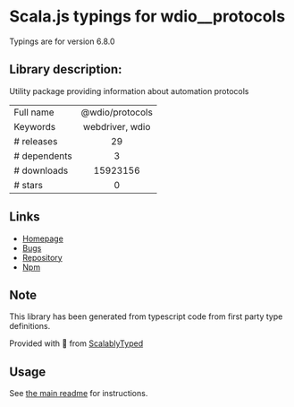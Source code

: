 
# Scala.js typings for wdio__protocols

Typings are for version 6.8.0

## Library description:
Utility package providing information about automation protocols

|                    |                 |
| ------------------ | :-------------: |
| Full name          | @wdio/protocols |
| Keywords           | webdriver, wdio |
| # releases         | 29 |
| # dependents       | 3 |
| # downloads        | 15923156 |
| # stars            | 0 |

## Links
- [Homepage](https://github.com/webdriverio/webdriverio/tree/master/packages/wdio-protocols)
- [Bugs](https://github.com/webdriverio/webdriverio/issues)
- [Repository](https://github.com/webdriverio/webdriverio)
- [Npm](https://www.npmjs.com/package/%40wdio%2Fprotocols)
    


## Note
This library has been generated from typescript code from first party type definitions.

Provided with :purple_heart: from [ScalablyTyped](https://github.com/oyvindberg/ScalablyTyped)

## Usage
See [the main readme](../../readme.md) for instructions.


